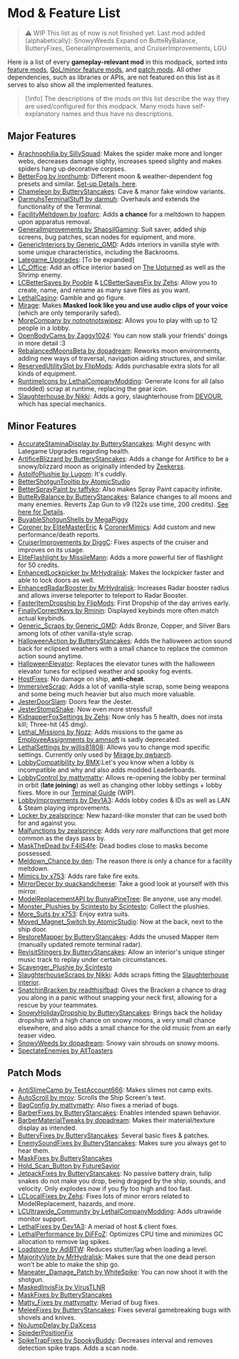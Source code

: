 # Mod & Feature List

> ⚠️ WIP
> This list as of now is not finished yet.
> Last mod added (alphabetically): SnowyWeeds
> Expand on ButteRyBalance, ButteryFixes, GeneralImprovements, and CruiserImprovements, LGU

Here is a list of every **gameplay-relevant mod** in this modpack, sorted into [feature mods](#major-features), [QoL/minor feature mods](#minor-features), and [patch mods](#patch-mods).
All other dependencies, such as libraries or APIs, are not featured on this list as it serves to also show all the implemented features.

> [!info]
> The descriptions of the mods on this list describe the way they are used/configured for this modpack.
> Many mods have self-explanatory names and thus have no descriptions.

## Major Features

- [Arachnophilia by SillySquad](https://thunderstore.io/c/lethal-company/p/SillySquad/Arachnophilia/): Makes the spider make more and longer webs, decreases damage slighty, increases speed slighty and makes spiders hang up decorative corpses.
- [BetterFog by ironthumb](https://thunderstore.io/c/lethal-company/p/ironthumb/BetterFog/): Different moon & weather-dependent fog presets and similar. [Set-up Details, here](docs/BetterFog.md).
- [Chameleon by ButteryStancakes](https://thunderstore.io/c/lethal-company/p/ButteryStancakes/Chameleon/): Cave & manor fake window variants.
- [DarmuhsTerminalStuff by darmuh](https://thunderstore.io/c/lethal-company/p/darmuh/darmuhsTerminalStuff/): Overhauls and extends the functionality of the Terminal.
- [FacilityMeltdown by loaforc](https://thunderstore.io/c/lethal-company/p/loaforc/FacilityMeltdown/): Adds **a chance** for a meltdown to happen upon apparatus removal.
- [GeneralImprovements by ShaosilGaming](https://thunderstore.io/c/lethal-company/p/ShaosilGaming/GeneralImprovements/): Suit saver, added ship screens, bug patches, scan nodes for equipment, and more.
- [GenericInteriors by Generic_GMD](https://thunderstore.io/c/lethal-company/p/Generic_GMD/Generic_Interiors/): Adds interiors in vanilla style with some unique characteristics, including the Backrooms.
- [Lategame_Upgrades](https://thunderstore.io/c/lethal-company/p/malco/Lategame_Upgrades/): [To be expanded]
- [LC_Office](https://thunderstore.io/c/lethal-company/p/Piggy/LC_Office/): Add an office interior based on [The Upturned](https://store.steampowered.com/app/1717770/The_Upturned/) as well as the Shrimp enemy.
- [LCBetterSaves by Pooble](https://thunderstore.io/c/lethal-company/p/Pooble/LCBetterSaves/) & [LCBetterSavesFix by Zehs](https://thunderstore.io/c/lethal-company/p/Zehs/LCBetterSavesFix/): Allow you to create, name, and rename as many save files as you want.
- [LethalCasino](https://thunderstore.io/c/lethal-company/p/mrgrm7/LethalCasino/): Gamble and go figure.
- [Mirage](https://thunderstore.io/c/lethal-company/p/qwbarch/Mirage/): Makes **Masked look like you and use audio clips of your voice** (which are only temporarily safed).
- [MoreCompany by notnotnotswipez](https://thunderstore.io/c/lethal-company/p/notnotnotswipez/MoreCompany/): Allows you to play with up to 12 people in a lobby.
- [OpenBodyCams by Zaggy1024](https://thunderstore.io/c/lethal-company/p/Zaggy1024/OpenBodyCams/): You can now stalk your friends' doings in more detail :3
- [RebalancedMoonsBeta by dopadream](https://thunderstore.io/c/lethal-company/p/dopadream/RebalancedMoonsBeta/): Reworks moon environments, adding new ways of traversal, navigation aiding structures, and similar.
- [ReservedUtilitySlot by FlipMods](https://thunderstore.io/c/lethal-company/p/FlipMods/ReservedUtilitySlot/): Adds purchasable extra slots for all kinds of equipment.
- [RuntimeIcons by LethalCompanyModding](https://thunderstore.io/c/lethal-company/p/LethalCompanyModding/RuntimeIcons/): Generate Icons for all (also modded) scrap at runtime, replacing the gear icon.
- [Slaughterhouse by Nikki](https://thunderstore.io/c/lethal-company/p/Nikki/Slaughterhouse/): Adds a gory, slaughterhouse from [DEVOUR](https://store.steampowered.com/app/1274570/DEVOUR/), which has special mechanics.

## Minor Features

- [AccurateStaminaDisplay by ButteryStancakes](https://thunderstore.io/c/lethal-company/p/ButteryStancakes/AccurateStaminaDisplay/): Might desync with Lategame Upgrades regarding health.
- [ArtificeBlizzard by ButteryStancakes](https://thunderstore.io/c/lethal-company/p/ButteryStancakes/ArtificeBlizzard/): Adds a change for Artifice to be a snowy/blizzard moon as originally intended by [Zeekerss](https://bsky.app/profile/zeekerss.bsky.social).
- [AstolfoPlushie by Lugom](https://thunderstore.io/c/lethal-company/p/Lugom/AstolfoPlushie/): It's cuddly.
- [BetterShotgunTooltip by AtomicStudio](https://thunderstore.io/c/lethal-company/p/AtomicStudio/Better_Shotgun_Tooltip/)
- [BetterSprayPaint by taffyko](https://thunderstore.io/c/lethal-company/p/taffyko/BetterSprayPaint/): Also makes Spray Paint capacity infinite.
- [ButteRyBalance by ButteryStancakes](https://thunderstore.io/c/lethal-company/p/ButteryStancakes/ButteRyBalance/): Balance changes to all moons and many enemies. Reverts Zap Gun to v9 (122s use time, 200 credits). [See here for Details](https://thunderstore.io/c/lethal-company/p/ButteryStancakes/ButteRyBalance/wiki/).
- [BuyableShotgunShells by MegaPiggy](https://thunderstore.io/c/lethal-company/p/MegaPiggy/BuyableShotgunShells/)
- [Coroner by EliteMasterEric](https://thunderstore.io/c/lethal-company/p/EliteMasterEric/Coroner/) & [CoronerMimics](https://thunderstore.io/c/lethal-company/p/EliteMasterEric/CoronerMimics/): Add custom and new performance/death reports.
- [CruiserImprovements by DiggC](https://thunderstore.io/c/lethal-company/p/DiggC/CruiserImproved/): Fixes aspects of the cruiser and improves on its usage.
- [EliteFlashlight by MissileMann](https://thunderstore.io/c/lethal-company/p/MissileMann/EliteFlashlight/): Adds a more powerful tier of flashlight for 50 credits.
- [EnhancedLockpicker by MrHydralisk](https://thunderstore.io/c/lethal-company/p/MrHydralisk/EnhancedLockpicker/): Makes the lockpicker faster and able to lock doors as well.
- [EnhancedRadarBooster by MrHydralisk](https://thunderstore.io/c/lethal-company/p/MrHydralisk/EnhancedRadarBooster/): Increases Radar booster radius and allows inverse teleporter to teleport to Radar Booster.
- [FasterItemDropship by FlipMods](https://thunderstore.io/c/lethal-company/p/FlipMods/FasterItemDropship/): First Dropship of the day arrives early.
- [FinallyCorrectKeys by Rminin](https://thunderstore.io/c/lethal-company/p/Rminin/FinallyCorrectKeys/): Displayed keybinds more often match actual keybinds.
- [Generic_Scraps by Generic_GMD](https://thunderstore.io/c/lethal-company/p/Generic_GMD/Generic_Scraps/): Adds Bronze, Copper, and Silver Bars among lots of other vanilla-style scrap.
- [HalloweenAction by ButteryStancakes](https://thunderstore.io/c/lethal-company/p/ButteryStancakes/HalloweenAction/): Adds the halloween action sound back for eclipsed weathers with a small chance to replace the common action sound anytime.
- [HalloweenElevator](https://thunderstore.io/c/lethal-company/p/ButteryStancakes/HalloweenElevator/): Replaces the elevator tunes with the halloween elevator tunes for eclipsed weather and spooky fog events.
- [HostFixes](https://thunderstore.io/c/lethal-company/p/CharlesE2/HostFixes/): No damage on ship, **anti-cheat**.
- [ImmersiveScrap](https://thunderstore.io/c/lethal-company/p/XuXiaolan/ImmersiveScrap/): Adds a lot of vanilla-style scrap, some being weapons and some being much heavier but also much more valuable.
- [JesterDoorSlam](https://thunderstore.io/c/lethal-company/p/Terraformer9x/JesterDoorSlam/): Doors fear the Jester.
- [JesterStompShake](https://thunderstore.io/c/lethal-company/p/Piggy/JesterStompShake/): Now even more stressful!
- [KidnapperFoxSettings by Zehs](https://thunderstore.io/c/lethal-company/p/Zehs/KidnapperFoxSettings/): Now only has 5 health, does not insta kill; Three-hit (45 dmg).
- [Lethal_Missions by Nozz](https://thunderstore.io/c/lethal-company/p/Nozz/Lethal_Missions/): Adds missions to the game as [EmployeeAssignments by amnsoft](https://thunderstore.io/c/lethal-company/p/amnsoft/EmployeeAssignments/) is sadly deprecated.
- [LethalSettings by willis81808](https://thunderstore.io/c/lethal-company/p/willis81808/LethalSettings/): Allows you to change mod specific settings. Currently only used by [Mirage by qwbarch](https://thunderstore.io/c/lethal-company/p/qwbarch/Mirage/).
- [LobbyCompatibility by BMX](https://thunderstore.io/c/lethal-company/p/BMX/LobbyCompatibility/):Let's you know when a lobby is incompatible and why and also adds modded Leaderboards.
- [LobbyControl by mattymatty](https://thunderstore.io/c/lethal-company/p/mattymatty/LobbyControl/): Allows re-opening the lobby per terminal in orbit (**late joining**) as well as changing other lobby settings + lobby fixes. More in our [Terminal Guide](https://github.com/Team-Rebirth/Lethal-Rebirth/blob/main/docs/Terminal.md) (WIP).
- [LobbyImprovements by Dev1A3](https://thunderstore.io/c/lethal-company/p/Dev1A3/LobbyImprovements/): Adds lobby codes & IDs as well as LAN & Steam playing improvements.
- [Locker by zealsprince](https://thunderstore.io/c/lethal-company/p/zealsprince/Locker/): New hazard-like monster that can be used both for and against you.
- [Malfunctions by zealsprince](https://thunderstore.io/c/lethal-company/p/zealsprince/Malfunctions/): Adds *very rare* malfunctions that get more common as the days pass by.
- [MaskTheDead by F4ilS4fe](https://thunderstore.io/c/lethal-company/p/F4ilS4fe/MaskTheDead/): Dead bodies close to masks become possessed.
- [Meldown_Chance by den](https://thunderstore.io/c/lethal-company/p/den/Meltdown_Chance/): The reason there is only a chance for a facility meltdown.
- [Mimics by x753](https://thunderstore.io/c/lethal-company/p/x753/Mimics/): Adds rare fake fire exits.
- [MirrorDecor by quackandcheese](https://thunderstore.io/c/lethal-company/p/quackandcheese/MirrorDecor/): Take a good look at yourself with this mirror.
- [ModelReplacementAPI by BunyaPineTree](https://thunderstore.io/c/lethal-company/p/BunyaPineTree/ModelReplacementAPI/): Be anyone, use any model.
- [Monster_Plushies by Scintesto by Scintesto](https://thunderstore.io/c/lethal-company/p/Scintesto/Monster_Plushies/): Collect the plushies.
- [More_Suits by x753](https://thunderstore.io/c/lethal-company/p/x753/More_Suits/): Enjoy extra suits.
- [Moved_Magnet_Switch by AtomicStudio](https://thunderstore.io/c/lethal-company/p/AtomicStudio/Moved_Magnet_Switch/): Now at the back, next to the ship door.
- [RestoreMapper by ButteryStancakes](https://thunderstore.io/c/lethal-company/p/ButteryStancakes/RestoreMapper/): Adds the unused Mapper item (manually updated remote terminal radar).
- [RevisitStingers by ButteryStancakes](https://thunderstore.io/c/lethal-company/p/ButteryStancakes/RevisitStingers/): Allow an interior's unique stinger music track to replay under certain circumstances.
- [Scavenger_Plushie by Scintesto](https://thunderstore.io/c/lethal-company/p/Scintesto/Scavenger_Plushie/)
- [SlaughterhouseScraps by Nikki](https://thunderstore.io/c/lethal-company/p/Nikki/SlaughterhouseScraps/): Adds scraps fitting the [Slaughterhouse interior](https://thunderstore.io/c/lethal-company/p/Nikki/Slaughterhouse/).
- [SnatchinBracken by readthisifbad](https://thunderstore.io/c/lethal-company/p/readthisifbad/SnatchinBracken/): Gives the Bracken a chance to drag you along in a panic without snapping your neck first, allowing for a rescue by your teammates.
- [SnowyHolidayDropship by ButteryStancakes](https://thunderstore.io/c/lethal-company/p/ButteryStancakes/SnowyHolidayDropship/): Brings back the holiday dropship with a high chance on snowy moons, a very small chance elsewhere, and also adds a small chance for the old music from an early teaser video.
- [SnowyWeeds by dopadream](https://thunderstore.io/c/lethal-company/p/dopadream/SnowyWeeds/): Snowy vain shrouds on snowy moons.
- [SpectateEnemies by AllToasters](https://thunderstore.io/c/lethal-company/p/AllToasters/SpectateEnemies/)

## Patch Mods

- [AntiSlimeCamp by TestAccount666](https://thunderstore.io/c/lethal-company/p/TestAccount666/AntiSlimeCamp/): Makes slimes not camp exits.
- [AutoScroll by mrov](https://thunderstore.io/c/lethal-company/p/mrov/AutoScroll/): Scrolls the Ship Screen's text.
- [BagConfig by mattymatty](https://thunderstore.io/c/lethal-company/p/mattymatty/BagConfig/): Also fixes a meriad of bugs.
- [BarberFixes by ButteryStancakes](https://thunderstore.io/c/lethal-company/p/ButteryStancakes/BarberFixes/): Enables intended spawn behavior.
- [BarberMaterialTweaks by dopadream](https://thunderstore.io/c/lethal-company/p/dopadream/BarberMaterialTweaks/): Makes their material/texture display as intended.
- [ButteryFixes by ButteryStancakes](https://thunderstore.io/c/lethal-company/p/ButteryStancakes/ButteryFixes/): Several basic fixes & patches.
- [EnemySoundFixes by ButteryStancakes](https://thunderstore.io/c/lethal-company/p/ButteryStancakes/EnemySoundFixes/): Makes sure you always get to hear them.
- [MaskFixes by ButteryStancakes](https://thunderstore.io/c/lethal-company/p/ButteryStancakes/MaskFixes/)
- [Hold_Scan_Button by FutureSavior](https://thunderstore.io/c/lethal-company/p/FutureSavior/Hold_Scan_Button/)
- [JetpackFixes by ButteryStancakes](https://thunderstore.io/c/lethal-company/p/ButteryStancakes/JetpackFixes/): No passive battery drain, tulip snakes do not make you drop, being dragged by the ship, sounds, and velocity. Only explodes now if you fly too high and too fast.
- [LCLocalFixes by Zehs](https://thunderstore.io/c/lethal-company/p/Zehs/LCBetterSavesFix/): Fixes lots of minor errors related to ModelReplacement, hazards, and more.
- [LCUltrawide_Community by LethalCompanyModding](https://thunderstore.io/c/lethal-company/p/LethalCompanyModding/LCUltrawide_Community/): Adds ultrawide monitor support.
- [LethalFixes by Dev1A3](https://thunderstore.io/c/lethal-company/p/Dev1A3/LethalFixes/): A meriad of host & client fixes.
- [LethalPerformance by DiFFoZ](https://thunderstore.io/c/lethal-company/p/DiFFoZ/LethalPerformance/): Optimizes CPU time and minimizes GC allocation to remove lag spikes.
- [Loadstone by AdiBTW](https://thunderstore.io/c/lethal-company/p/AdiBTW/Loadstone/): Reduces stutter/lag when loading a level.
- [MajorityVote by MrHydralisk](https://thunderstore.io/c/lethal-company/p/MrHydralisk/MajorityVote/): Makes sure that the one dead person won't be able to make the ship go.
- [Maneater_Damage_Patch by WhiteSpike](https://thunderstore.io/c/lethal-company/p/WhiteSpike/Maneater_Damage_Patch/): You can now shoot it with the shotgun.
- [MaskedInvisFix by VirusTLNR](https://thunderstore.io/c/lethal-company/p/VirusTLNR/MaskedInvisFix/)
- [MaskFixes by ButteryStancakes](https://thunderstore.io/c/lethal-company/p/ButteryStancakes/MaskFixes/)
- [Matty_Fixes by mattymatty](https://thunderstore.io/c/lethal-company/p/mattymatty/Matty_Fixes/): Meriad of bug fixes.
- [MeleeFixes by ButteryStancakes](https://thunderstore.io/c/lethal-company/p/ButteryStancakes/MeleeFixes/): Fixes several gamebreaking bugs with shovels and knives.
- [NoJumpDelay by DaXcess](https://thunderstore.io/c/lethal-company/p/DaXcess/NoJumpDelay/)
- [SpiederPositionFix](https://thunderstore.io/c/lethal-company/p/Fandovec03/SpiderPositionFix/)
- [SpikeTrapFixes by SpookyBuddy](https://thunderstore.io/c/lethal-company/p/SpookyBuddy/SpikeTrapFixes/): Decreases interval and removes detection spike traps. Adds a scan node.
